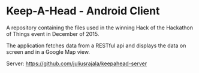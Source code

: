 # Keep-A-Head - Android Client
A repository containing the files used in the winning Hack of the Hackathon of Things event in December of 2015.

The application fetches data from a RESTful api and displays the data on screen and in a Google Map view.

Server: https://github.com/juliusrajala/keepahead-server